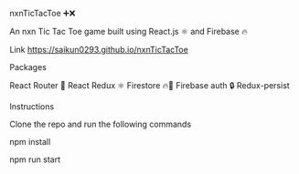 nxnTicTacToe ➕❌

An nxn Tic Tac Toe game built using React.js ⚛ and Firebase 🔥

Link
https://saikun0293.github.io/nxnTicTacToe

Packages

React Router 📶
React Redux ⚛
Firestore 🔥🏬
Firebase auth 🔒
Redux-persist


Instructions

Clone the repo and run the following commands

npm install

npm run start
